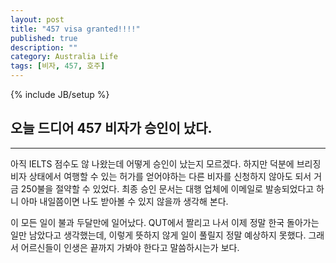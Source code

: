 ```yaml
---
layout: post
title: "457 visa granted!!!!"
published: true
description: ""
category: Australia Life
tags: [비자, 457, 호주]
---
```

{% include JB/setup %}


## 오늘 드디어 457 비자가 승인이 났다.

---------------------------------------

아직 IELTS 점수도 않 나왔는데 어떻게 승인이 났는지 모르겠다. 하지만 덕분에 브리징 비자 상태에서 여행할 수 있는 허가를 얻어야하는 다른 비자를 신청하지 않아도 되서 거금 250불을 절약할 수 있었다.
최종 승인 문서는 대행 업체에 이메일로 발송되었다고 하니 아마 내일쯤이면 나도 받아볼 수 있지 않을까 생각해 본다.

이 모든 일이 불과 두달만에 일어났다. QUT에서 짤리고 나서 이제 정말 한국 돌아가는 일만 남았다고 생각했는데, 이렇게 뜻하지 않게 일이 풀릴지 정말 예상하지 못했다.
그래서 어르신들이 인생은 끝까지 가봐야 한다고 말씀하시는가 보다.
